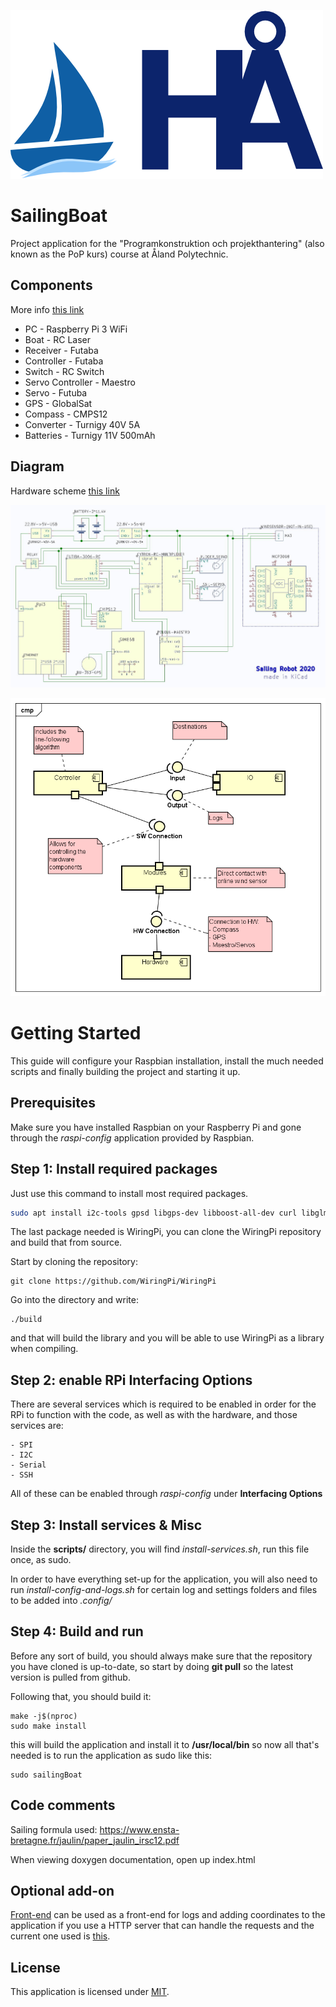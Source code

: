 ![alt text](logo.png "")
# SailingBoat
Project application for the "Programkonstruktion och projekthantering"
(also known as the PoP kurs) course at Åland Polytechnic.

## Components
More info [this link](doc/hardware/components.pdf)
- PC - Raspberry Pi 3 WiFi
- Boat - RC Laser
- Receiver - Futaba
- Controller - Futaba
- Switch - RC Switch
- Servo Controller - Maestro
- Servo - Futuba
- GPS - GlobalSat
- Compass - CMPS12
- Converter - Turnigy 40V 5A
- Batteries - Turnigy 11V 500mAh

## Diagram
Hardware scheme [this link](doc/hardware/scheme_hardware.JPG)

![alt text](doc/hardware/scheme_hardware.JPG "")

![alt text](doc/software/Component_diagram.png "")

# Getting Started
This guide will configure your Raspbian installation, install the much
needed scripts and finally building the project and starting it up.

## Prerequisites
Make sure you have installed Raspbian on your Raspberry Pi and gone
through the *raspi-config* application provided by Raspbian.

## Step 1: Install required packages
Just use this command to install most required packages.

```bash
sudo apt install i2c-tools gpsd libgps-dev libboost-all-dev curl libglm-dev
```
The last package needed is WiringPi, you can clone the WiringPi
repository and build that from source.

Start by cloning the repository:
```
git clone https://github.com/WiringPi/WiringPi
```
Go into the directory and write:
```
./build
```
and that will build the library and you will be able to use
WiringPi as a library when compiling.

## Step 2: enable RPi Interfacing Options
There are several services which is required to be enabled in order
for the RPi to function with the code, as well as with the hardware,
and those services are:

```
- SPI
- I2C
- Serial
- SSH
```
All of these can be enabled through *raspi-config* under **Interfacing Options**

## Step 3: Install services & Misc

Inside the **scripts/** directory, you will find *install-services.sh*,
run this file once, as sudo.

In order to have everything set-up for the application, you will also
need to run *install-config-and-logs.sh* for certain log and settings
folders and files to be added into *.config/*

## Step 4: Build and run

Before any sort of build, you should always make sure that the
repository you have cloned is up-to-date, so start by doing **git
pull** so the latest version is pulled from github.

Following that, you should build it:

```
make -j$(nproc)
sudo make install
```

this will build the application and install it to **/usr/local/bin**
so now all that's needed is to run the application as sudo like this:

```
sudo sailingBoat
```

## Code comments
Sailing formula used: https://www.ensta-bretagne.fr/jaulin/paper_jaulin_irsc12.pdf

When viewing doxygen documentation, open up index.html

## Optional add-on
[Front-end](https://github.com/Dreameh/sailboat-logsite) can
be used as a front-end for logs and adding coordinates to the
application if you use a HTTP server that can handle the requests and
the current one used is [this](https://github.com/Dreameh/python-simple-http).

## License
This application is licensed under [MIT](LICENSE).
